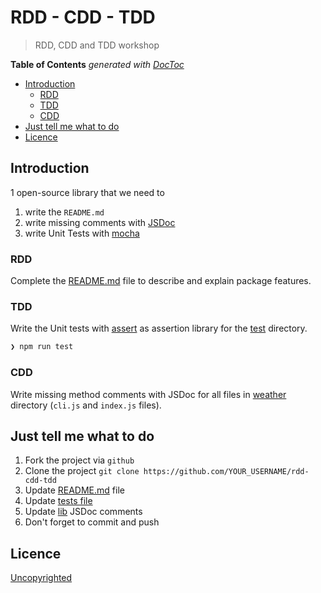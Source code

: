 # RDD - CDD - TDD

> RDD, CDD and TDD workshop

<!-- START doctoc generated TOC please keep comment here to allow auto update -->
<!-- DON'T EDIT THIS SECTION, INSTEAD RE-RUN doctoc TO UPDATE -->
**Table of Contents**  *generated with [DocToc](https://github.com/thlorenz/doctoc)*

- [Introduction](#introduction)
  - [RDD](#rdd)
  - [TDD](#tdd)
  - [CDD](#cdd)
- [Just tell me what to do](#just-tell-me-what-to-do)
- [Licence](#licence)

<!-- END doctoc generated TOC please keep comment here to allow auto update -->


## Introduction

1 open-source library that we need to

1. write the `README.md`
1. write missing comments with [JSDoc](http://usejsdoc.org/)
1. write Unit Tests with [mocha](https://mochajs.org/)

### RDD

Complete the [README.md](./weather/README.md) file to describe and explain package features.

### TDD

Write the Unit tests with [assert](https://nodejs.org/api/assert.html) as assertion library for the [test](./weather/test) directory.

```sh
❯ npm run test
```

### CDD

Write missing method comments with JSDoc for all files in [weather](./weather) directory (`cli.js` and `index.js` files).

## Just tell me what to do

1. Fork the project via `github`
1. Clone the project `git clone https://github.com/YOUR_USERNAME/rdd-cdd-tdd`
1. Update [README.md](./weather/README.md) file
1. Update [tests file](./test)
1. Update [lib](./lib) JSDoc comments
1. Don't forget to commit and push

## Licence

[Uncopyrighted](http://zenhabits.net/uncopyright/)
